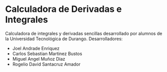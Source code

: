 Calculadora de Derivadas e Integrales
===========
Calculadora de integrales y derivadas sencillas desarrollado por alumnos de la Universidad Tecnológica de Durango.
Desarrolladores:
- Joel Andrade Enriquez
- Carlos Sebastian Martinez Bustos
- Miguel Angel Muñoz Diaz
- Rogelio David Santacruz Amador
